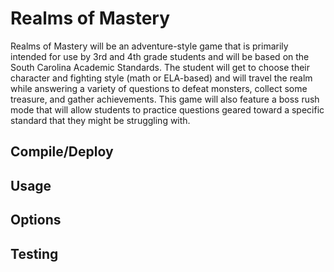 # Realms of Mastery

Realms of Mastery will be an adventure-style game that is primarily intended for use by 3rd and 4th grade students and will be based on the South Carolina Academic Standards. The student will get to choose their character and fighting style (math or ELA-based) and will travel the realm while answering a variety of questions to defeat monsters, collect some treasure, and gather achievements. This game will also feature a boss rush mode that will allow students to practice questions geared toward a specific standard that they might be struggling with.

## Compile/Deploy

## Usage

## Options

## Testing

